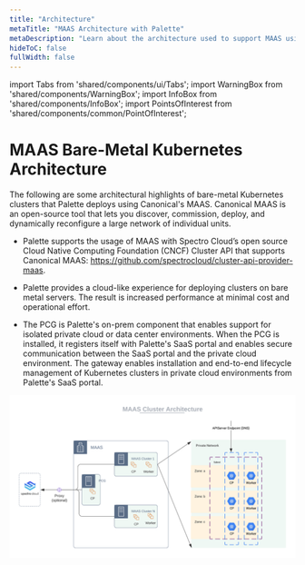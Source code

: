 ```yaml
---
title: "Architecture"
metaTitle: "MAAS Architecture with Palette"
metaDescription: "Learn about the architecture used to support MAAS using Palette"
hideToC: false
fullWidth: false
---
```


import Tabs from 'shared/components/ui/Tabs';
import WarningBox from 'shared/components/WarningBox';
import InfoBox from 'shared/components/InfoBox';
import PointsOfInterest from 'shared/components/common/PointOfInterest';

# MAAS Bare-Metal Kubernetes Architecture

The following are some architectural highlights of bare-metal Kubernetes clusters that Palette deploys using Canonical's MAAS.  Canonical MAAS is an open-source tool that lets you discover, commission, deploy, and dynamically reconfigure a large network of individual units.

- Palette supports the usage of MAAS with Spectro Cloud’s open source Cloud Native Computing Foundation (CNCF) Cluster API that supports Canonical MAAS: https://github.com/spectrocloud/cluster-api-provider-maas.

- Palette provides a cloud-like experience for deploying clusters on bare metal servers. The result is increased performance at minimal cost and operational effort.

- The PCG is Palette's on-prem component that enables support for isolated private cloud or data center environments. When the PCG is installed, it registers itself with Palette's SaaS portal and enables secure communication between the SaaS portal and the private cloud environment. The gateway enables installation and end-to-end lifecycle management of Kubernetes clusters in private cloud environments from Palette's SaaS portal. 

![maas_cluster_architecture.png](maas_cluster_architecture.png)


